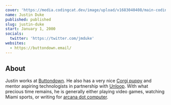 ```yaml
---
cover: 'https://media.codingcat.dev/image/upload/v1683040408/main-codingcatdev-photo/podcast-guest/jmduke'
name: Justin Duke
published: published
slug: justin-duke
start: January 1, 2000
socials:
  twitter: 'https://twitter.com/jmduke'
websites:
  - https://buttondown.email/
---
```


## About

Justin works at [Buttondown](https://buttondown.email/pricing). He also has a very nice [Corgi puppy](https://www.instagram.com/itstellybelly/) and mentor aspiring technologists in partnership with [Unloop](https://www.un-loop.org/). With what precious time remains, he is generally either playing video games, watching Miami sports, or writing for [arcana dot computer](https://arcana.computer/).

